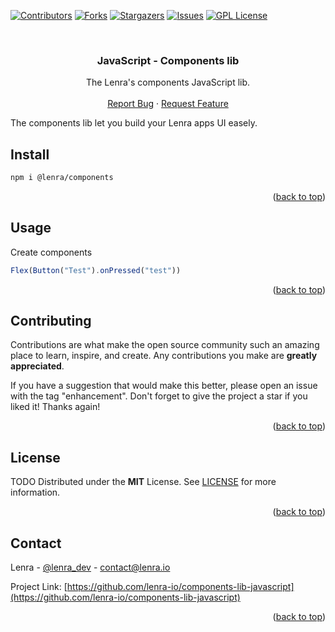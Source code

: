 <div id="top"></div>
<!--
*** This README was created with https://github.com/othneildrew/Best-README-Template
-->



<!-- PROJECT SHIELDS -->
[![Contributors][contributors-shield]][contributors-url]
[![Forks][forks-shield]][forks-url]
[![Stargazers][stars-shield]][stars-url]
[![Issues][issues-shield]][issues-url]
[![GPL License][license-shield]][license-url]



<!-- PROJECT LOGO -->
<br />
<div align="center">

<h3 align="center">JavaScript - Components lib</h3>

  <p align="center">
    The Lenra's components JavaScript lib.
    <br />
    <br />
    <a href="https://github.com/lenra-io/components-lib-javascript/issues">Report Bug</a>
    ·
    <a href="https://github.com/lenra-io/components-lib-javascript/issues">Request Feature</a>
  </p>
</div>

<div style="text-align: justify">
The components lib let you build your Lenra apps UI easely.
</div>

<!-- GETTING STARTED -->

## Install

```bash
npm i @lenra/components
```

<p align="right">(<a href="#top">back to top</a>)</p>


<!-- USAGE EXAMPLES -->
## Usage

Create components
```javascript
Flex(Button("Test").onPressed("test"))
```

<p align="right">(<a href="#top">back to top</a>)</p>



<!-- CONTRIBUTING -->
## Contributing

Contributions are what make the open source community such an amazing place to learn, inspire, and create. Any contributions you make are **greatly appreciated**.

If you have a suggestion that would make this better, please open an issue with the tag "enhancement".
Don't forget to give the project a star if you liked it! Thanks again!

<p align="right">(<a href="#top">back to top</a>)</p>



<!-- LICENSE -->
## License

TODO
Distributed under the **MIT** License. See [LICENSE](./LICENSE) for more information.

<p align="right">(<a href="#top">back to top</a>)</p>



<!-- CONTACT -->
## Contact

Lenra - [@lenra_dev](https://twitter.com/lenra_dev) - contact@lenra.io

Project Link: [https://github.com/lenra-io/components-lib-javascript](https://github.com/lenra-io/components-lib-javascript)

<p align="right">(<a href="#top">back to top</a>)</p>


<!-- MARKDOWN LINKS & IMAGES -->
<!-- https://www.markdownguide.org/basic-syntax/#reference-style-links -->
[contributors-shield]: https://img.shields.io/github/contributors/lenra-io/components-lib-javascript.svg?style=for-the-badge
[contributors-url]: https://github.com/lenra-io/components-lib-javascript/graphs/contributors
[forks-shield]: https://img.shields.io/github/forks/lenra-io/components-lib-javascript.svg?style=for-the-badge
[forks-url]: https://github.com/lenra-io/components-lib-javascript/network/members
[stars-shield]: https://img.shields.io/github/stars/lenra-io/components-lib-javascript.svg?style=for-the-badge
[stars-url]: https://github.com/lenra-io/components-lib-javascript/stargazers
[issues-shield]: https://img.shields.io/github/issues/lenra-io/components-lib-javascript.svg?style=for-the-badge
[issues-url]: https://github.com/lenra-io/components-lib-javascript/issues
[license-shield]: https://img.shields.io/github/license/lenra-io/components-lib-javascript.svg?style=for-the-badge
[license-url]: https://github.com/lenra-io/components-lib-javascript/blob/master/LICENSE


